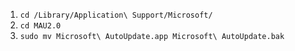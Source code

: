 1. `cd /Library/Application\ Support/Microsoft/`
2. `cd MAU2.0`
3. `sudo mv Microsoft\ AutoUpdate.app Microsoft\ AutoUpdate.bak`